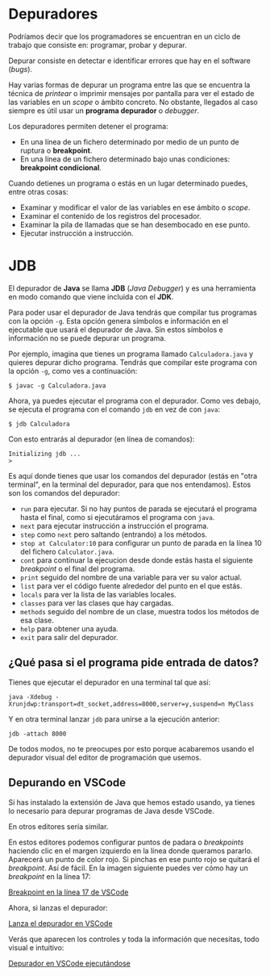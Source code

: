 # Depuradores
Podríamos decir que los programadores se encuentran en un ciclo de trabajo que consiste en: programar, probar y depurar.

Depurar consiste en detectar e identificar errores que hay en el software (*bugs*).

Hay varias formas de depurar un programa entre las que se encuentra la técnica de *printear* o imprimir mensajes por pantalla para ver el estado de las variables en un *scope* o ámbito concreto. No obstante, llegados al caso siempre es útil usar un **programa depurador** o *debugger*.

Los depuradores permiten detener el programa:

- En una línea de un fichero determinado por medio de un punto de ruptura o **breakpoint**.
- En una línea de un fichero determinado bajo unas condiciones: **breakpoint condicional**.

Cuando detienes un programa o estás en un lugar determinado puedes, entre otras cosas:

- Examinar y modificar el valor de las variables en ese ámbito o *scope*.
- Examinar el contenido de los registros del procesador.
- Examinar la pila de llamadas que se han desembocado en ese punto.
- Ejecutar instrucción a instrucción.

# JDB
El depurador de **Java** se llama **JDB** (*Java Debugger*) y es una herramienta en modo comando que viene incluida con el **JDK**.

Para poder usar el depurador de Java tendrás que compilar tus programas con la opción `-g`. Esta opción genera símbolos e información en el ejecutable que usará el depurador de Java. Sin estos símbolos e información no se puede depurar un programa.

Por ejemplo, imagina que tienes un programa llamado `Calculadora.java` y quieres depurar dicho programa. Tendrás que compilar este programa con la opción `-g`, como ves a continuación:

```shell
$ javac -g Calculadora.java
```

Ahora, ya puedes ejecutar el programa con el depurador. Como ves debajo, se ejecuta el programa con el comando `jdb` en vez de con `java`:

```shell
$ jdb Calculadora
```

Con esto entrarás al depurador (en línea de comandos):

```shell
Initializing jdb ...
> 
```

Es aquí donde tienes que usar los comandos del depurador (estás en "otra terminal", en la terminal del depurador, para que nos entendamos). Estos son los comandos del depurador:

- `run` para ejecutar. Si no hay puntos de parada se ejecutará el programa hasta el final, como si ejecutáramos el programa con `java`.
- `next` para ejecutar instrucción a instrucción el programa.
- `step` como `next` pero saltando (entrando) a los métodos.
- `stop at Calculator:10` para configurar un punto de parada en la línea 10 del fichero `Calculator.java`.
- `cont` para continuar la ejecucion desde donde estás hasta el siguiente *breakpoint* o el final del programa.
- `print` seguido del nombre de una variable para ver su valor actual.
- `list` para ver el código fuente alrededor del punto en el que estás.
- `locals` para ver la lista de las variables locales.
- `classes` para ver las clases que hay cargadas.
- `methods` seguido del nombre de un clase, muestra todos los métodos de esa clase.
- `help` para obtener una ayuda.
- `exit` para salir del depurador.

## ¿Qué pasa si el programa pide entrada de datos?
Tienes que ejecutar el depurador en una terminal tal que así:

```shell
java -Xdebug -Xrunjdwp:transport=dt_socket,address=8000,server=y,suspend=n MyClass
```

Y en otra terminal lanzar `jdb` para unirse a la ejecución anterior:

```shell
jdb -attach 8000
```

De todos modos, no te preocupes por esto porque acabaremos usando el depurador visual del editor de programación que usemos.

## Depurando en VSCode
Si has instalado la extensión de Java que hemos estado usando, ya tienes lo necesario para depurar programas de Java desde VSCode.

En otros editores sería similar.

En estos editores podemos configurar puntos de padara o *breakpoints* haciendo clic en el margen izquierdo en la línea donde queramos pararlo. Aparecerá un punto de color rojo. Si pinchas en ese punto rojo se quitará el *breakpoint*. Así de fácil. En la imagen siguiente puedes ver cómo hay un *breakpoint* en la línea 17:

[Breakpoint en la línea 17 de VSCode](img/vscode_breakpoint.png)

Ahora, si lanzas el depurador:

[Lanza el depurador en VSCode](img/vscode_launch_debugger.png)

Verás que aparecen los controles y toda la información que necesitas, todo visual e intuitivo:

[Depurador en VSCode ejecutándose](img/vscode_run_debugger.png)
